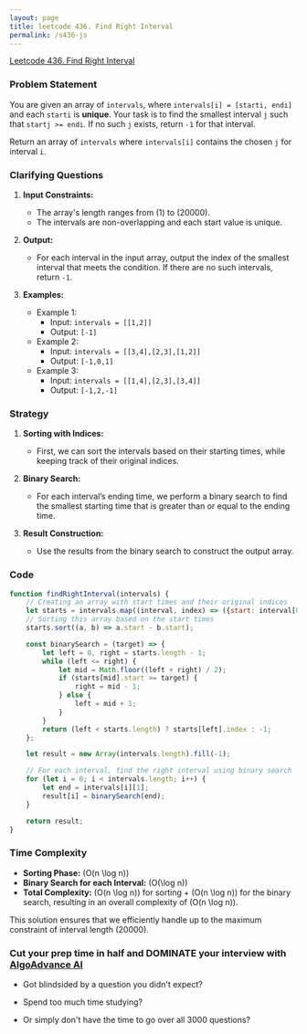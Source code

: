 ```yaml
---
layout: page
title: leetcode 436. Find Right Interval
permalink: /s436-js
---
```

[Leetcode 436. Find Right Interval](https://algoadvance.github.io/algoadvance/l436)
### Problem Statement

You are given an array of `intervals`, where `intervals[i] = [starti, endi]` and each `starti` is **unique**. Your task is to find the smallest interval `j` such that `startj >= endi`. If no such `j` exists, return `-1` for that interval.

Return an array of `intervals` where `intervals[i]` contains the chosen `j` for interval `i`.

### Clarifying Questions

1. **Input Constraints:**
   - The array's length ranges from \(1\) to \(20000\).
   - The intervals are non-overlapping and each start value is unique.
   
2. **Output:**
   - For each interval in the input array, output the index of the smallest interval that meets the condition. If there are no such intervals, return `-1`.

3. **Examples:**
   - Example 1:
     - Input: `intervals = [[1,2]]`
     - Output: `[-1]`
   - Example 2:
     - Input: `intervals = [[3,4],[2,3],[1,2]]`
     - Output: `[-1,0,1]`
   - Example 3:
     - Input: `intervals = [[1,4],[2,3],[3,4]]`
     - Output: `[-1,2,-1]`

### Strategy

1. **Sorting with Indices:**
   - First, we can sort the intervals based on their starting times, while keeping track of their original indices.
   
2. **Binary Search:**
   - For each interval’s ending time, we perform a binary search to find the smallest starting time that is greater than or equal to the ending time.

3. **Result Construction:**
   - Use the results from the binary search to construct the output array.

### Code

```javascript
function findRightInterval(intervals) {
    // Creating an array with start times and their original indices
    let starts = intervals.map((interval, index) => ({start: interval[0], index: index}));
    // Sorting this array based on the start times
    starts.sort((a, b) => a.start - b.start);

    const binarySearch = (target) => {
        let left = 0, right = starts.length - 1;
        while (left <= right) {
            let mid = Math.floor((left + right) / 2);
            if (starts[mid].start >= target) {
                right = mid - 1;
            } else {
                left = mid + 1;
            }
        }
        return (left < starts.length) ? starts[left].index : -1;
    };

    let result = new Array(intervals.length).fill(-1);

    // For each interval, find the right interval using binary search
    for (let i = 0; i < intervals.length; i++) {
        let end = intervals[i][1];
        result[i] = binarySearch(end);
    }

    return result;
}
```

### Time Complexity

- **Sorting Phase:** \(O(n \log n)\)
- **Binary Search for each Interval:** \(O(\log n)\)
- **Total Complexity:** \(O(n \log n)\) for sorting + \(O(n \log n)\) for the binary search, resulting in an overall complexity of \(O(n \log n)\).

This solution ensures that we efficiently handle up to the maximum constraint of interval length \(20000\).


### Cut your prep time in half and DOMINATE your interview with [AlgoAdvance AI](https://algoAdvance.com)

- Got blindsided by a question you didn't expect?

- Spend too much time studying?

- Or simply don't have the time to go over all 3000 questions?

